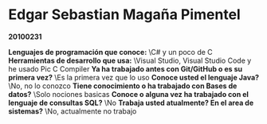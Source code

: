 # Edgar Sebastian Magaña Pimentel
**20100231**

**Lenguajes de programación que conoce:** \C# y un poco de C
**Herramientas de desarrollo que usa:** \Visual Studio, Visual Studio Code y he usado Pic C Compiler
**Ya ha trabajado antes con Git/GitHub o es su primera vez?** \Es la primera vez que lo uso
**Conoce usted el lenguaje Java?** \No, no lo conozco
**Tiene conocimiento o ha trabajado con Bases de datos?** \Solo nociones basicas
**Conoce o alguna vez ha trabajado con el lenguaje de consultas SQL?** \No
**Trabaja usted atualmente? En el area de sistemas?** \No, actualmente no trabajo